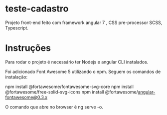 # teste-cadastro

Projeto front-end feito com framework angular 7 , CSS pre-processor SCSS, Typescript.

# Instruções

Para rodar o projeto é necessário ter Nodejs e angular CLI instalados.

Foi adicionado Font Awesome 5 utilizando o npm. Seguem os comandos de instalação:

npm install @fortawesome/fontawesome-svg-core
npm install @fortawesome/free-solid-svg-icons
npm install @fortawesome/angular-fontawesome@0.3.x

O comando que abre no browser é ng serve -o.

